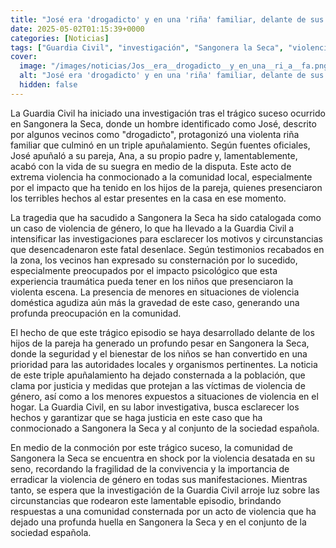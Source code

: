 ```yaml
---
title: "José era 'drogadicto' y en una 'riña' familiar, delante de sus hijos, apuñaló a su pareja, Ana, a su padre y mató a su suegra"
date: 2025-05-02T01:15:39+0000
categories: [Noticias]
tags: ["Guardia Civil", "investigación", "Sangonera la Seca", "violencia de género", "apuñalamiento", "menores", "violencia doméstica."]
cover:
  image: "/images/noticias/Jos__era__drogadicto__y_en_una__ri_a__fa.png"
  alt: "José era 'drogadicto' y en una 'riña' familiar, delante de sus hijos, apuñaló a su pareja, Ana, a su padre y mató a su suegra"
  hidden: false
---
```


La Guardia Civil ha iniciado una investigación tras el trágico suceso ocurrido en Sangonera la Seca, donde un hombre identificado como José, descrito por algunos vecinos como "drogadicto", protagonizó una violenta riña familiar que culminó en un triple apuñalamiento. Según fuentes oficiales, José apuñaló a su pareja, Ana, a su propio padre y, lamentablemente, acabó con la vida de su suegra en medio de la disputa. Este acto de extrema violencia ha conmocionado a la comunidad local, especialmente por el impacto que ha tenido en los hijos de la pareja, quienes presenciaron los terribles hechos al estar presentes en la casa en ese momento.

La tragedia que ha sacudido a Sangonera la Seca ha sido catalogada como un caso de violencia de género, lo que ha llevado a la Guardia Civil a intensificar las investigaciones para esclarecer los motivos y circunstancias que desencadenaron este fatal desenlace. Según testimonios recabados en la zona, los vecinos han expresado su consternación por lo sucedido, especialmente preocupados por el impacto psicológico que esta experiencia traumática pueda tener en los niños que presenciaron la violenta escena. La presencia de menores en situaciones de violencia doméstica agudiza aún más la gravedad de este caso, generando una profunda preocupación en la comunidad.

El hecho de que este trágico episodio se haya desarrollado delante de los hijos de la pareja ha generado un profundo pesar en Sangonera la Seca, donde la seguridad y el bienestar de los niños se han convertido en una prioridad para las autoridades locales y organismos pertinentes. La noticia de este triple apuñalamiento ha dejado consternada a la población, que clama por justicia y medidas que protejan a las víctimas de violencia de género, así como a los menores expuestos a situaciones de violencia en el hogar. La Guardia Civil, en su labor investigativa, busca esclarecer los hechos y garantizar que se haga justicia en este caso que ha conmocionado a Sangonera la Seca y al conjunto de la sociedad española.

En medio de la conmoción por este trágico suceso, la comunidad de Sangonera la Seca se encuentra en shock por la violencia desatada en su seno, recordando la fragilidad de la convivencia y la importancia de erradicar la violencia de género en todas sus manifestaciones. Mientras tanto, se espera que la investigación de la Guardia Civil arroje luz sobre las circunstancias que rodearon este lamentable episodio, brindando respuestas a una comunidad consternada por un acto de violencia que ha dejado una profunda huella en Sangonera la Seca y en el conjunto de la sociedad española.
